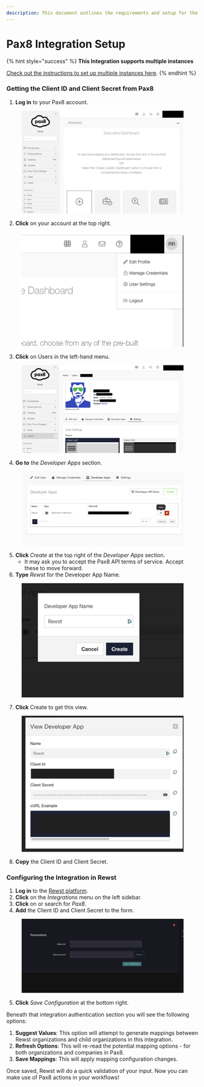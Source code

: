 ```yaml
---
description: This document outlines the requirements and setup for the Pax8 integration.
---
```


# Pax8 Integration Setup

{% hint style="success" %}
**This Integration supports multiple instances**

[Check out the instructions to set up multiple instances here](../../general/multi-instance-integration/multi-instance-integration-setup.md).
{% endhint %}

### Getting the Client ID and Client Secret from Pax8

1. **Log in** to your Pax8 account.

<figure><img src="../../../../.gitbook/assets/pax8-login.png" alt=""><figcaption></figcaption></figure>

2. **Click** on your account at the top right.

<figure><img src="../../../../.gitbook/assets/pax-8-user-account.png" alt=""><figcaption></figcaption></figure>

3. **Click** on Users in the left-hand menu.

<figure><img src="../../../../.gitbook/assets/pax8-user-settings (1).png" alt=""><figcaption></figcaption></figure>

4. **Go to** the _Developer Apps_ section.

<figure><img src="../../../../.gitbook/assets/pax8-developer-apps.png" alt=""><figcaption></figcaption></figure>

5. **Click** _Create_ at the top right of the _Developer Apps_ section.
   * It may ask you to accept the Pax8 API terms of service. Accept these to move forward.
6. **Type** _Rewst_ for the Developer App Name.

<figure><img src="../../../../.gitbook/assets/pax8-developer-app-name.png" alt=""><figcaption></figcaption></figure>

7. **Click** Create to get this view.

<figure><img src="../../../../.gitbook/assets/pax8-client-id-secret.png" alt=""><figcaption></figcaption></figure>

8. **Copy** the Client ID and Client Secret.

### Configuring the Integration in Rewst

1. **Log in** to the [Rewst platform](https://app.rewst.io/).
2. **Click** on the _Integrations_ menu on the left sidebar.
3. **Click** on or search for _Pax8_.
4. **Add** the Client ID and Client Secret to the form.

<figure><img src="../../../../.gitbook/assets/pax8-in-rewst.png" alt=""><figcaption></figcaption></figure>

5. **Click** _Save Configuration_ at the bottom right.

Beneath that integration authentication section you will see the following options:

1. **Suggest Values**: This option will attempt to generate mappings between Rewst organizations and child organizations in this integration.
2. **Refresh Options**: This will re-read the potential mapping options - for both organizations and companies in Pax8.
3. **Save Mappings**: This will apply mapping configuration changes.

Once saved, Rewst will do a quick validation of your input. Now you can make use of Pax8 actions in your workflows!
